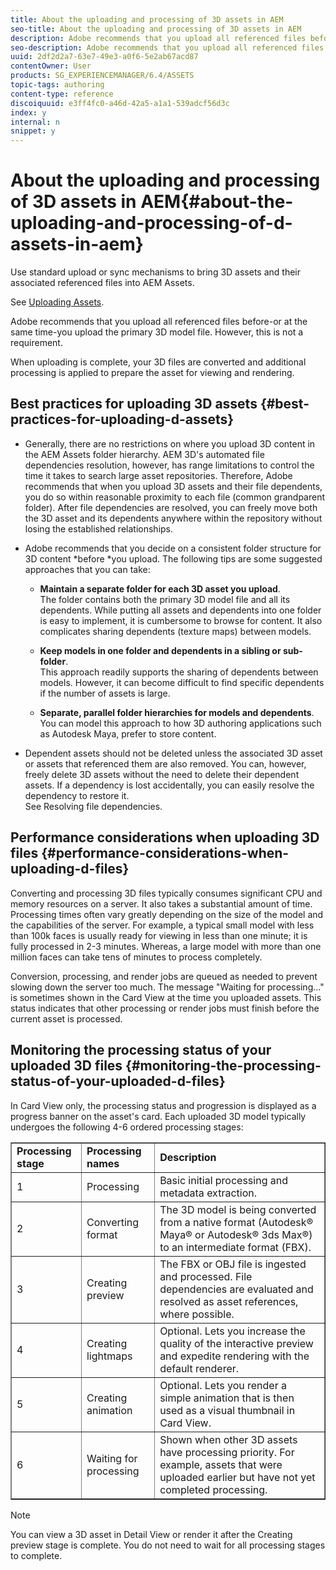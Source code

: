 ```yaml
---
title: About the uploading and processing of 3D assets in AEM
seo-title: About the uploading and processing of 3D assets in AEM
description: Adobe recommends that you upload all referenced files before–or at the same time–you upload the primary 3D model file. When uploading is complete, your 3D files are converted and additional processing is applied to prepare the asset for viewing and rendering.
seo-description: Adobe recommends that you upload all referenced files before–or at the same time–you upload the primary 3D model file. When uploading is complete, your 3D files are converted and additional processing is applied to prepare the asset for viewing and rendering.
uuid: 2df2d2a7-63e7-49e3-a0f6-5e2ab67acd87
contentOwner: User
products: SG_EXPERIENCEMANAGER/6.4/ASSETS
topic-tags: authoring
content-type: reference
discoiquuid: e3ff4fc0-a46d-42a5-a1a1-539adcf56d3c
index: y
internal: n
snippet: y
---
```


# About the uploading and processing of 3D assets in AEM{#about-the-uploading-and-processing-of-d-assets-in-aem}

Use standard upload or sync mechanisms to bring 3D assets and their associated referenced files into AEM Assets.

See [Uploading Assets](../../../assets/using/managing-assets-touch-ui.md#main-pars-title-6).

Adobe recommends that you upload all referenced files before-or at the same time-you upload the primary 3D model file. However, this is not a requirement.

When uploading is complete, your 3D files are converted and additional processing is applied to prepare the asset for viewing and rendering.

## Best practices for uploading 3D assets {#best-practices-for-uploading-d-assets}

* Generally, there are no restrictions on where you upload 3D content in the AEM Assets folder hierarchy. AEM 3D's automated file dependencies resolution, however, has range limitations to control the time it takes to search large asset repositories. Therefore, Adobe recommends that when you upload 3D assets and their file dependents, you do so within reasonable proximity to each file (common grandparent folder). After file dependencies are resolved, you can freely move both the 3D asset and its dependents anywhere within the repository without losing the established relationships.
* Adobe recommends that you decide on a consistent folder structure for 3D content *before *you upload. The following tips are some suggested approaches that you can take:

    * **Maintain a separate folder for each 3D asset you upload**.  
      The folder contains both the primary 3D model file and all its dependents. While putting all assets and dependents into one folder is easy to implement, it is cumbersome to browse for content. It also complicates sharing dependents (texture maps) between models.
    
    * **Keep models in one folder and dependents in a sibling or sub-folder**.  
      This approach readily supports the sharing of dependents between models. However, it can become difficult to find specific dependents if the number of assets is large.
    
    * **Separate, parallel folder hierarchies for models and dependents**.  
      You can model this approach to how 3D authoring applications such as Autodesk Maya, prefer to store content.

* Dependent assets should not be deleted unless the associated 3D asset or assets that referenced them are also removed. You can, however, freely delete 3D assets without the need to delete their dependent assets. If a dependency is lost accidentally, you can easily resolve the dependency to restore it.  
  See Resolving file dependencies.

## Performance considerations when uploading 3D files {#performance-considerations-when-uploading-d-files}

Converting and processing 3D files typically consumes significant CPU and memory resources on a server. It also takes a substantial amount of time. Processing times often vary greatly depending on the size of the model and the capabilities of the server. For example, a typical small model with less than 100k faces is usually ready for viewing in less than one minute; it is fully processed in 2-3 minutes. Whereas, a large model with more than one million faces can take tens of minutes to process completely.

Conversion, processing, and render jobs are queued as needed to prevent slowing down the server too much. The message "Waiting for processing..." is sometimes shown in the Card View at the time you uploaded assets. This status indicates that other processing or render jobs must finish before the current asset is processed.

## Monitoring the processing status of your uploaded 3D files {#monitoring-the-processing-status-of-your-uploaded-d-files}

In Card View only, the processing status and progression is displayed as a progress banner on the asset's card. Each uploaded 3D model typically undergoes the following 4-6 ordered processing stages:

<table border="1" cellpadding="1" cellspacing="0" width="100%"> 
 <tbody> 
  <tr> 
   <td><strong>Processing stage</strong><br /> </td> 
   <td><strong>Processing names</strong></td> 
   <td><strong>Description</strong></td> 
  </tr> 
  <tr> 
   <td>1</td> 
   <td>Processing</td> 
   <td>Basic initial processing and metadata extraction.</td> 
  </tr> 
  <tr> 
   <td>2</td> 
   <td>Converting format</td> 
   <td>The 3D model is being converted from a native format (Autodesk® Maya® or Autodesk® 3ds Max®) to an intermediate format (FBX).</td> 
  </tr> 
  <tr> 
   <td>3</td> 
   <td>Creating preview</td> 
   <td>The FBX or OBJ file is ingested and processed. File dependencies are evaluated and resolved as asset references, where possible.</td> 
  </tr> 
  <tr> 
   <td>4</td> 
   <td>Creating lightmaps</td> 
   <td>Optional. Lets you increase the quality of the interactive preview and expedite rendering with the default renderer.</td> 
  </tr> 
  <tr> 
   <td>5</td> 
   <td>Creating animation</td> 
   <td>Optional. Lets you render a simple animation that is then used as a visual thumbnail in Card View.</td> 
  </tr> 
  <tr> 
   <td>6</td> 
   <td>Waiting for processing</td> 
   <td>Shown when other 3D assets have processing priority. For example, assets that were uploaded earlier but have not yet completed processing.</td> 
  </tr> 
 </tbody> 
</table>

>[!NOTE]
>
>You can view a 3D asset in Detail View or render it after the Creating preview stage is complete. You do not need to wait for all processing stages to complete.

